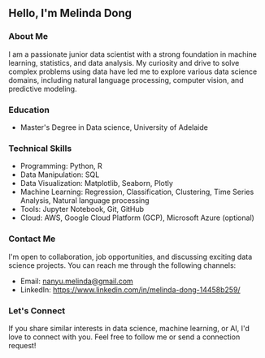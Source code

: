 ## Hello, I'm Melinda Dong 

### About Me

I am a passionate junior data scientist with a strong foundation in machine learning, statistics, and data analysis. My curiosity and drive to solve complex problems using data have led me to explore various data science domains, including natural language processing, computer vision, and predictive modeling.

### Education

- Master's Degree in Data science, University of Adelaide

### Technical Skills

- Programming: Python, R
- Data Manipulation: SQL
- Data Visualization: Matplotlib, Seaborn, Plotly
- Machine Learning: Regression, Classification, Clustering, Time Series Analysis, Natural language processing
- Tools: Jupyter Notebook, Git, GitHub
- Cloud: AWS, Google Cloud Platform (GCP), Microsoft Azure (optional)

### Contact Me

I'm open to collaboration, job opportunities, and discussing exciting data science projects. You can reach me through the following channels:

- Email: nanyu.melinda@gmail.com
- LinkedIn: https://www.linkedin.com/in/melinda-dong-14458b259/

### Let's Connect

If you share similar interests in data science, machine learning, or AI, I'd love to connect with you. Feel free to follow me or send a connection request!
